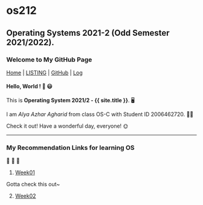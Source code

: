 # os212 
## Operating Systems 2021-2 (Odd Semester 2021/2022).

### **Welcome to My GitHub Page**  

[Home](https://alyazharr.github.io/os212/) | [LISTING](.) | [GitHub](https://github.com/alyazharr) | [Log](https://alyazharr.github.io/os212/TXT/mylog.txt)  


#### Hello, World ! 👋 😃  

This is **Operating System 2021/2 - {{ site.title }}**. 🖥️  

I am _Alya Azhar Agharid_ from class OS-C with Student ID 2006462720. 👩‍🎓  

Check it out! Have a wonderful day, everyone! 🌞  

---
### My Recommendation Links for learning OS  

🔽 🔽 🔽  

1. [Week01](.)  

Gotta check this out~  

2. [Week02](.)  

